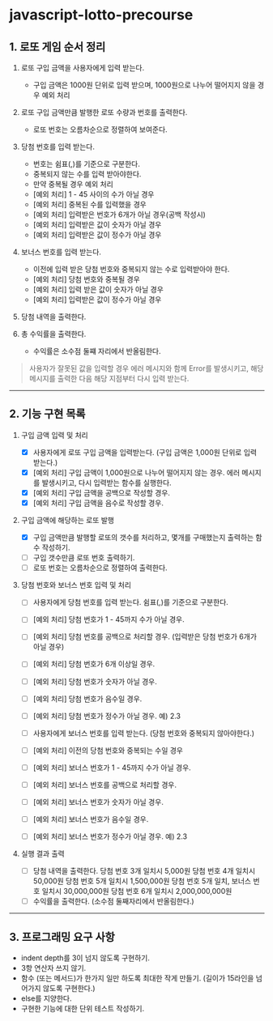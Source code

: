 # javascript-lotto-precourse

## 1. 로또 게임 순서 정리

1. 로또 구입 금액을 사용자에게 입력 받는다.

   - 구입 금액은 1000원 단위로 입력 받으며,
     1000원으로 나누어 떨어지지 않을 경우 예외 처리

2. 로또 구입 금액만큼 발행한 로또 수량과 번호를 출력한다.

   - 로또 번호는 오름차순으로 정렬하여 보여준다.

3. 당첨 번호를 입력 받는다.

   - 번호는 쉼표(,)를 기준으로 구분한다.
   - 중복되지 않는 수를 입력 받아야한다.
   - 만약 중복될 경우 예외 처리
   - [예외 처리] 1 - 45 사이의 수가 아닐 경우
   - [예외 처리] 중복된 수를 입력했을 경우
   - [예외 처리] 입력받은 번호가 6개가 아닐 경우(공백 작성시)
   - [예외 처리] 입력받은 값이 숫자가 아닐 경우
   - [예외 처리] 입력받은 값이 정수가 아닐 경우

4. 보너스 번호를 입력 받는다.

   - 이전에 입력 받은 당첨 번호와 중복되지 않는 수로 입력받아야 한다.
   - [예외 처리] 당첨 번호와 중복될 경우
   - [예외 처리] 입력 받은 값이 숫자가 아닐 경우
   - [예외 처리] 입력받은 값이 정수가 아닐 경우

5. 당첨 내역을 출력한다.

6. 총 수익률을 출력한다.

   - 수익률은 소수점 둘쨰 자리에서 반올림한다.

> 사용자가 잘못된 값을 입력할 경우 에러 메시지와 함께 Error를 발생시키고, 해당 메시지를 출력한 다음 해당 지점부터 다시 입력 받는다.

---

## 2. 기능 구현 목록

1. 구입 금액 입력 및 처리

   - [x] 사용자에게 로또 구입 금액을 입력받는다. (구입 금액은 1,000원 단위로 입력 받는다.)
   - [x] [예외 처리] 구입 금액이 1,000원으로 나누어 떨어지지 않는 경우.
         에러 메시지를 발생시키고, 다시 입력받는 함수를 실행한다.
   - [x] [예외 처리] 구입 금액을 공백으로 작성할 경우.
   - [x] [예외 처리] 구입 금액을 음수로 작성할 경우.

2. 구입 금액에 해당하는 로또 발행

   - [x] 구입 금액만큼 발행할 로또의 갯수를 처리하고,
         몇개를 구매했는지 출력하는 함수 작성하기.
   - [ ] 구입 갯수만큼 로또 번호 출력하기.
   - [ ] 로또 번호는 오름차순으로 정렬하여 출력한다.

3. 당첨 번호와 보너스 번호 입력 및 처리

   - [ ] 사용자에게 당첨 번호를 입력 받는다. 쉼표(,)를 기준으로 구분한다.
   - [ ] [예외 처리] 당첨 번호가 1 - 45까지 수가 아닐 경우.
   - [ ] [예외 처리] 당첨 번호를 공백으로 처리할 경우. (입력받은 당첨 번호가 6개가 아닐 경우)
   - [ ] [예외 처리] 당첨 번호가 6개 이상일 경우.
   - [ ] [예외 처리] 당첨 번호가 숫자가 아닐 경우.
   - [ ] [예외 처리] 당첨 번호가 음수일 경우.
   - [ ] [예외 처리] 당첨 번호가 정수가 아닐 경우. 예) 2.3

   - [ ] 사용자에게 보너스 번호를 입력 받는다. (당첨 번호와 중복되지 않아야한다.)
   - [ ] [예외 처리] 이전의 당첨 번호와 중복되는 수일 경우
   - [ ] [예외 처리] 보너스 번호가 1 - 45까지 수가 아닐 경우.
   - [ ] [예외 처리] 보너스 번호를 공백으로 처리할 경우.
   - [ ] [예외 처리] 보너스 번호가 숫자가 아닐 경우.
   - [ ] [예외 처리] 보너스 번호가 음수일 경우.
   - [ ] [예외 처리] 보너스 번호가 정수가 아닐 경우. 예) 2.3

4. 실행 결과 출력
   - [ ] 당첨 내역을 출력한다.
         당첨 번호 3개 일치시 5,000원
         당첨 번호 4개 일치시 50,000원
         당첨 번호 5개 일치시 1,500,000원
         당첨 번호 5개 일치, 보너스 번호 일치시 30,000,000원
         당첨 번호 6개 일치시 2,000,000,000원
   - [ ] 수익률을 출력한다. (소수점 둘째자리에서 반올림한다.)

---

## 3. 프로그래밍 요구 사항

- indent depth를 3이 넘지 않도록 구현하기.
- 3항 연산자 쓰지 않기.
- 함수 (또는 메서드)가 한가지 일만 하도록 최대한 작게 만들기.
  (길이가 15라인을 넘어가지 않도록 구현한다.)
- else를 지양한다.
- 구현한 기능에 대한 단위 테스트 작성하기.
